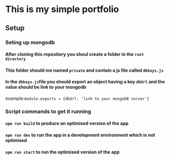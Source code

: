 # This is my simple portfolio
## Setup 
### Seting up mongodb
#### After cloning this repository you shoul create a folder in the `root directory`
#### This folder should me named `private` and contain a js file called `dbkeys.js`
#### In the `dbkeys.js`file you should export an object having a key `dbUrl` and the value should be link to your mongodb
example:`module.exports = {dbUrl: 'link to your mongoDB server'}`

### Script commands to get it running
#### `npm run build` to produce an optimised version of the app
#### `npm run dev` to run the app in a development environment which is not optimised
#### `npm run start` to run the optimised version of the app

